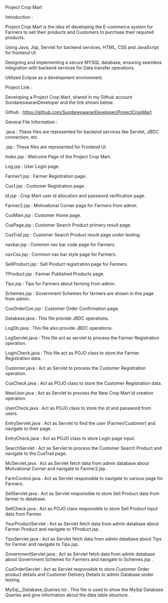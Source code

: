 Project Crop Mart 

Introduction :

Project Crop Mart is the idea of developing the E-commerce system for Farmers to sell their products and Customers to purchase their required products.

Using Java, Jsp, Servlet for backend services, HTML, CSS and JavaScript for frontend UI.

Designing and implementing a secure MYSQL database, ensuring seamless integration with backend services for Data transfer operations.

Utilized Eclipse as a development environment.

Project Link :

Developing a Project Crop Mart, shared in my Github account SundareswaranDeveloper and the link shown below.

Github : https://github.com/SundareswaranDeveloper/ProjectCropMart

General File Information :

.java : These files are represented for backend services like Servlet, JBDC connection, etc.

.jsp : These files are represented for Frontend UI.

Index.jsp : Welcome Page of the Project Crop Mart.

Log.jsp :  User Login page.

Farmer1.jsp : Farmer Registration page.

Cus1.jsp : Customer Registration page.

Id.jsp : Crop Mart user id allocation and password verification page.

Farmer2.jsp : Motivational Corner page for Farmers from admin.

CusMain.jsp : Customer Home page.

CusPage.jsp : Customer Search Product primary result page.

CusTrail.jsp : Customer Search Product result page under testing.

navbar.jsp : Common nav bar code page for Farmers.

navCss.jsp : Common nav bar style page for Farmers.

SellProduct.jsp : Sell Product registration page for Farmers.

YProduct.jsp : Farmer Published Products page.

Tips.jsp : Tips for Farmers about farming from admin.

Schemes.jsp : Government Schemes for farmers are shown in this page from admin.

CusOrderCon.jsp : Customer Order Confirmation page.

Database.java : This file provide JBDC operations.

LogDb.java : This file also provide JBDC operations.

LogServlet.java : This file act as servlet to process the Farmer Registration operation.

LoginCheck.java : This file act as POJO class to store the Farmer Registration data.

Customer.java : Act as Servlet to process the Customer Registration operation.

CusCheck.java : Act as POJO class to store the Customer Registration data.

NewUser.java : Act as Servlet to process the New Crop Mart Id creation operation.

UserCheck.java : Act as POJO class to store the id and password from users.

EntryServlet.java : Act as Servlet to find the user  (Farmer/Customer) and navigate to their page.

EntryCheck.java : Act as POJO class to store Login page input.

SearchServlet : Act as Servlet to process the Customer Search Product and navigate to the CusTrail page.

McServlet.java : Act as Servlet fetch data from admin database about Motivational Corner and navigate to Farmer2.jsp .

FarmControl.java : Act as Servlet responsible to navigate to various page for Farmers.

SellServlet.java :   Act as Servlet responsible to store Sell Product data from farmer to database.

SellCheck.java : Act as POJO class responsible to store Sell Product Input data from Farmer.

YourProductServlet :  Act as Servlet fetch data from admin database about Farmer Product and navigate to YProduct.jsp .

TipsServlet.java :  Act as Servlet fetch data from admin database about Tips for Farmer and navigate to Tips.jsp.

GovernmentServlet.java :  Act as Servlet fetch data from admin database about Government Schemes for Farmers and navigate to Schemes.jsp .

CusOrderServlet : Act as Servlet responsible to store Customer Order product details and Customer Delivery Details to admin Database under testing.

MySql__Database_Queries.txt : This file is used to show the MySql Database Queries and give information about the data table structure .
